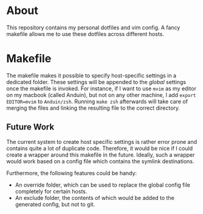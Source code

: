 # About

This repository contains my personal dotfiles and vim config.
A fancy makefile allows me to use these dotfiles across different hosts.

# Makefile

The makefile makes it possible to specify host-specific settings in a dedicated folder.
These settings will be appended to the *global* settings once the makefile is invoked.
For instance, if I want to use `mvim` as my editor on my macbook (called Anduin), but not on any other machine, I add `export EDITOR=mvim` to `Anduin/zsh`.
Running `make zsh` afterwards will take care of merging the files and linking the resulting file to the correct directory.

## Future Work

The current system to create host specific settings is rather error prone and contains quite a lot of duplicate code.
Therefore, it would be nice if I could create a wrapper around this makefile in the future.
Ideally, such a wrapper would work based on a config file which contains the symlink destinations.

Furthermore, the following features could be handy:

* An override folder, which can be used to replace the global config file completely for certain hosts.
* An exclude folder, the contents of which would be added to the generated config, but not to git.
